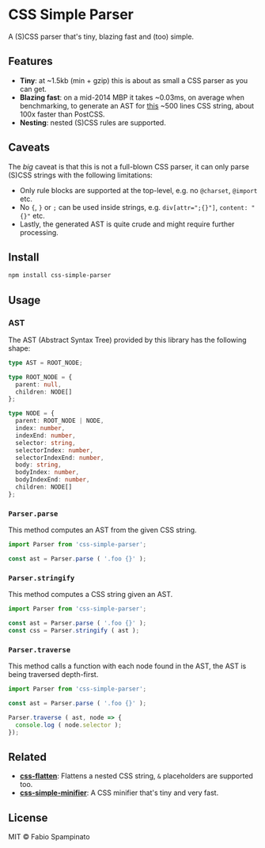 # CSS Simple Parser

A (S)CSS parser that's tiny, blazing fast and (too) simple.

## Features

- **Tiny**: at ~1.5kb (min + gzip) this is about as small a CSS parser as you can get.
- **Blazing fast**: on a mid-2014 MBP it takes ~0.03ms, on average when benchmarking, to generate an AST for [this](https://github.com/fabiospampinato/css-simple-parser/blob/master/test/fixtures.js) ~500 lines CSS string, about 100x faster than PostCSS.
- **Nesting**: nested (S)CSS rules are supported.

## Caveats

The _big_ caveat is that this is not a full-blown CSS parser, it can only parse (S)CSS strings with the following limitations:

- Only rule blocks are supported at the top-level, e.g. no `@charset`, `@import` etc.
- No `{`, `}` or `;` can be used inside strings, e.g. `div[attr=";{}"]`, `content: "{}"` etc.
- Lastly, the generated AST is quite crude and might require further processing.

## Install

```sh
npm install css-simple-parser
```

## Usage

### AST

The AST (Abstract Syntax Tree) provided by this library has the following shape:

```ts
type AST = ROOT_NODE;

type ROOT_NODE = {
  parent: null,
  children: NODE[]
};

type NODE = {
  parent: ROOT_NODE | NODE,
  index: number,
  indexEnd: number,
  selector: string,
  selectorIndex: number,
  selectorIndexEnd: number,
  body: string,
  bodyIndex: number,
  bodyIndexEnd: number,
  children: NODE[]
};
```

### `Parser.parse`

This method computes an AST from the given CSS string.

```ts
import Parser from 'css-simple-parser';

const ast = Parser.parse ( '.foo {}' );
```

### `Parser.stringify`

This method computes a CSS string given an AST.

```ts
import Parser from 'css-simple-parser';

const ast = Parser.parse ( '.foo {}' );
const css = Parser.stringify ( ast );
```

### `Parser.traverse`

This method calls a function with each node found in the AST, the AST is being traversed depth-first.

```ts
import Parser from 'css-simple-parser';

const ast = Parser.parse ( '.foo {}' );

Parser.traverse ( ast, node => {
  console.log ( node.selector );
});
```

## Related

- **[css-flatten](https://github.com/fabiospampinato/css-flatten)**: Flattens a nested CSS string, `&` placeholders are supported too.
- **[css-simple-minifier](https://github.com/fabiospampinato/css-simple-minifier)**: A CSS minifier that's tiny and very fast.

## License

MIT © Fabio Spampinato
